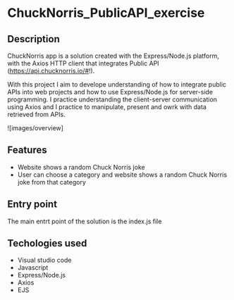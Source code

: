 # ChuckNorris_PublicAPI_exercise

## Description 

ChuckNorris app is a solution created with the Express/Node.js platform, with the Axios HTTP client that integrates Public API (https://api.chucknorris.io/#!). 

With this project I aim to develope understanding of how to integrate public APIs into web projects and how to use Express/Node.js for server-side programming. I practice understanding the client-server communication using Axios and I practice to manipulate, present and owrk with data retrieved from APIs. 

![images/overview]

## Features
- Website shows a random Chuck Norris joke
- User can choose a category and website shows a random Chuck Norris joke from that category

## Entry point

The main entrt point of the solution is the index.js file 

## Techologies used

- Visual studio code
- Javascript
- Express/Node.js
- Axios
- EJS
  
